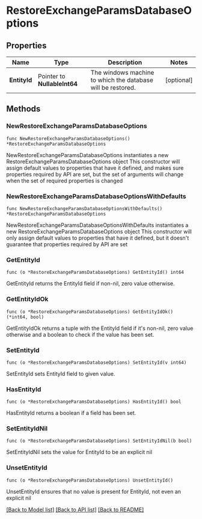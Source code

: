 # RestoreExchangeParamsDatabaseOptions

## Properties

Name | Type | Description | Notes
------------ | ------------- | ------------- | -------------
**EntityId** | Pointer to **NullableInt64** | The windows machine to which the database will be restored. | [optional] 

## Methods

### NewRestoreExchangeParamsDatabaseOptions

`func NewRestoreExchangeParamsDatabaseOptions() *RestoreExchangeParamsDatabaseOptions`

NewRestoreExchangeParamsDatabaseOptions instantiates a new RestoreExchangeParamsDatabaseOptions object
This constructor will assign default values to properties that have it defined,
and makes sure properties required by API are set, but the set of arguments
will change when the set of required properties is changed

### NewRestoreExchangeParamsDatabaseOptionsWithDefaults

`func NewRestoreExchangeParamsDatabaseOptionsWithDefaults() *RestoreExchangeParamsDatabaseOptions`

NewRestoreExchangeParamsDatabaseOptionsWithDefaults instantiates a new RestoreExchangeParamsDatabaseOptions object
This constructor will only assign default values to properties that have it defined,
but it doesn't guarantee that properties required by API are set

### GetEntityId

`func (o *RestoreExchangeParamsDatabaseOptions) GetEntityId() int64`

GetEntityId returns the EntityId field if non-nil, zero value otherwise.

### GetEntityIdOk

`func (o *RestoreExchangeParamsDatabaseOptions) GetEntityIdOk() (*int64, bool)`

GetEntityIdOk returns a tuple with the EntityId field if it's non-nil, zero value otherwise
and a boolean to check if the value has been set.

### SetEntityId

`func (o *RestoreExchangeParamsDatabaseOptions) SetEntityId(v int64)`

SetEntityId sets EntityId field to given value.

### HasEntityId

`func (o *RestoreExchangeParamsDatabaseOptions) HasEntityId() bool`

HasEntityId returns a boolean if a field has been set.

### SetEntityIdNil

`func (o *RestoreExchangeParamsDatabaseOptions) SetEntityIdNil(b bool)`

 SetEntityIdNil sets the value for EntityId to be an explicit nil

### UnsetEntityId
`func (o *RestoreExchangeParamsDatabaseOptions) UnsetEntityId()`

UnsetEntityId ensures that no value is present for EntityId, not even an explicit nil

[[Back to Model list]](../README.md#documentation-for-models) [[Back to API list]](../README.md#documentation-for-api-endpoints) [[Back to README]](../README.md)


